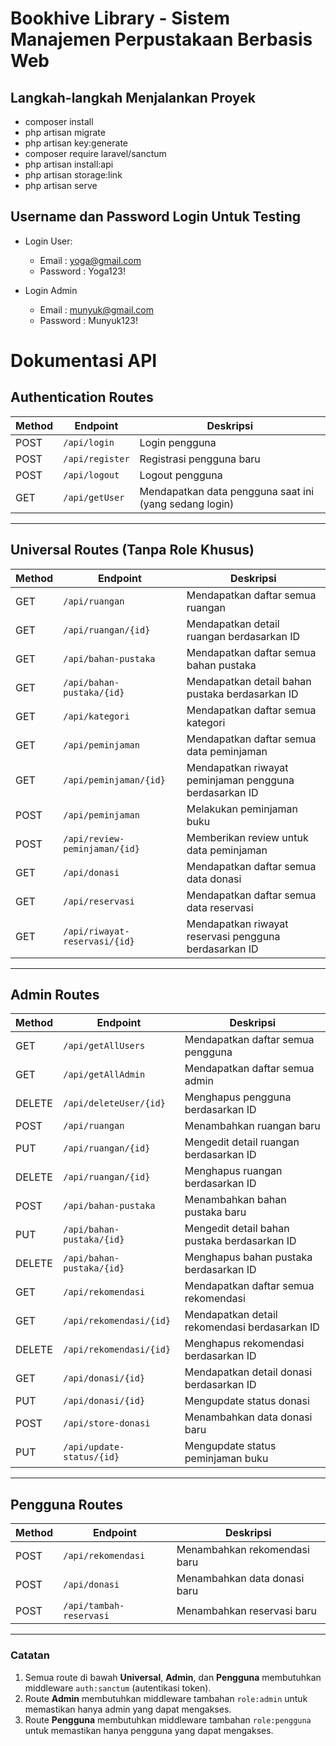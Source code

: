 
# Bookhive Library - Sistem Manajemen Perpustakaan Berbasis Web

## Langkah-langkah Menjalankan Proyek
- composer install
- php artisan migrate
- php artisan key:generate
- composer require laravel/sanctum
- php artisan install:api
- php artisan storage:link
- php artisan serve

## Username dan Password Login Untuk Testing
- Login User:
  
  - Email : yoga@gmail.com
  - Password : Yoga123!


- Login Admin

  - Email : munyuk@gmail.com
  - Password : Munyuk123!


 # Dokumentasi API

## Authentication Routes
| Method | Endpoint         | Deskripsi                       |
|--------|------------------|----------------------------------|
| POST   | `/api/login`     | Login pengguna                  |
| POST   | `/api/register`  | Registrasi pengguna baru        |
| POST   | `/api/logout`    | Logout pengguna                 |
| GET    | `/api/getUser`   | Mendapatkan data pengguna saat ini (yang sedang login) |

---

## Universal Routes (Tanpa Role Khusus)
| Method | Endpoint                        | Deskripsi                                    |
|--------|---------------------------------|---------------------------------------------|
| GET    | `/api/ruangan`                  | Mendapatkan daftar semua ruangan            |
| GET    | `/api/ruangan/{id}`             | Mendapatkan detail ruangan berdasarkan ID   |
| GET    | `/api/bahan-pustaka`            | Mendapatkan daftar semua bahan pustaka      |
| GET    | `/api/bahan-pustaka/{id}`       | Mendapatkan detail bahan pustaka berdasarkan ID |
| GET    | `/api/kategori`                 | Mendapatkan daftar semua kategori           |
| GET    | `/api/peminjaman`               | Mendapatkan daftar semua data peminjaman    |
| GET    | `/api/peminjaman/{id}`          | Mendapatkan riwayat peminjaman pengguna berdasarkan ID |
| POST   | `/api/peminjaman`               | Melakukan peminjaman buku                   |
| POST   | `/api/review-peminjaman/{id}`   | Memberikan review untuk data peminjaman     |
| GET    | `/api/donasi`                   | Mendapatkan daftar semua data donasi        |
| GET    | `/api/reservasi`                | Mendapatkan daftar semua data reservasi     |
| GET    | `/api/riwayat-reservasi/{id}`   | Mendapatkan riwayat reservasi pengguna berdasarkan ID |

---

## Admin Routes
| Method | Endpoint                        | Deskripsi                                    |
|--------|---------------------------------|---------------------------------------------|
| GET    | `/api/getAllUsers`              | Mendapatkan daftar semua pengguna           |
| GET    | `/api/getAllAdmin`              | Mendapatkan daftar semua admin              |
| DELETE | `/api/deleteUser/{id}`          | Menghapus pengguna berdasarkan ID           |
| POST   | `/api/ruangan`                  | Menambahkan ruangan baru                    |
| PUT    | `/api/ruangan/{id}`             | Mengedit detail ruangan berdasarkan ID      |
| DELETE | `/api/ruangan/{id}`             | Menghapus ruangan berdasarkan ID            |
| POST   | `/api/bahan-pustaka`            | Menambahkan bahan pustaka baru              |
| PUT    | `/api/bahan-pustaka/{id}`       | Mengedit detail bahan pustaka berdasarkan ID |
| DELETE | `/api/bahan-pustaka/{id}`       | Menghapus bahan pustaka berdasarkan ID      |
| GET    | `/api/rekomendasi`              | Mendapatkan daftar semua rekomendasi        |
| GET    | `/api/rekomendasi/{id}`         | Mendapatkan detail rekomendasi berdasarkan ID |
| DELETE | `/api/rekomendasi/{id}`         | Menghapus rekomendasi berdasarkan ID        |
| GET    | `/api/donasi/{id}`              | Mendapatkan detail donasi berdasarkan ID    |
| PUT    | `/api/donasi/{id}`              | Mengupdate status donasi                    |
| POST   | `/api/store-donasi`             | Menambahkan data donasi baru                |
| PUT    | `/api/update-status/{id}`       | Mengupdate status peminjaman buku           |

---

## Pengguna Routes
| Method | Endpoint            | Deskripsi                     |
|--------|---------------------|-------------------------------|
| POST   | `/api/rekomendasi`  | Menambahkan rekomendasi baru  |
| POST   | `/api/donasi`       | Menambahkan data donasi baru  |
| POST   | `/api/tambah-reservasi` | Menambahkan reservasi baru |

---

### Catatan
1. Semua route di bawah **Universal**, **Admin**, dan **Pengguna** membutuhkan middleware `auth:sanctum` (autentikasi token).
2. Route **Admin** membutuhkan middleware tambahan `role:admin` untuk memastikan hanya admin yang dapat mengakses.
3. Route **Pengguna** membutuhkan middleware tambahan `role:pengguna` untuk memastikan hanya pengguna yang dapat mengakses.
